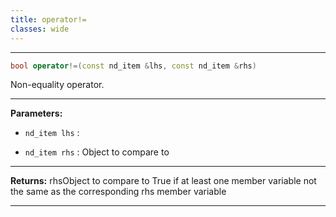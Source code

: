 ```yaml
---
title: operator!=
classes: wide
---
```



---

```cpp
bool operator!=(const nd_item &lhs, const nd_item &rhs)
```


Non-equality operator. 


---
**Parameters:**

 - `nd_item lhs`
: 

 - `nd_item rhs`
: Object to compare to 


---
**Returns:** rhsObject to compare to True if at least one member variable not the same as the corresponding rhs member variable 

---
